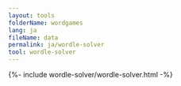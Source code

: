 ```yaml
---
layout: tools
folderName: wordgames
lang: ja
fileName: data
permalink: ja/wordle-solver
tool: wordle-solver
---
```

{%- include wordle-solver/wordle-solver.html -%}         

